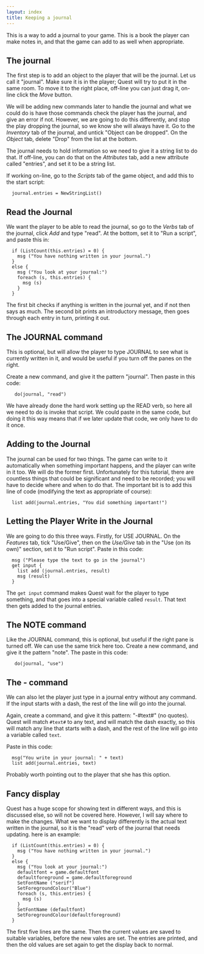 ```yaml
---
layout: index
title: Keeping a journal
---
```


This is a way to add a journal to your game. This is a book the player can make notes in, and that the game can add to as well when appropriate.


The journal
-----------

The first step is to add an object to the player that will be the journal. Let us call it "journal". Make sure it is in the player; Quest will try to put it in the same room. To move it to the right place, off-line you can just drag it, on-line click the _Move_ button.

We will be adding new commands later to handle the journal and what we could do is have those commands check the player has the journal, and give an error if not. However, we are going to do this differently, and stop the play dropping the journal, so we know she will always have it. Go to the _Inventory_ tab of the journal, and untick "Object can be dropped". On the _Object_ tab, delete "Drop" from the list at the bottom.

The journal needs to hold information so we need to give it a string list to do that. If off-line, you can do that on the _Attributes_ tab, add a new attribute called "entries", and set it to be a string list.

If working on-line, go to the _Scripts_ tab of the game object, and add this to the start script:
```
  journal.entries = NewStringList()
```

Read the Journal
----------------

We want the player to be able to read the journal, so go to the _Verbs_ tab of the journal, click _Add_ and type "read". At the bottom, set it to "Run a script", and paste this in:
```
  if (ListCount(this.entries) = 0) {
    msg ("You have nothing written in your journal.")
  }
  else {
    msg ("You look at your journal:")
    foreach (s, this.entries) {
      msg (s)
    }
  }
```
The first bit checks if anything is written in the journal yet, and if not then says as much. The second bit prints an introductory message, then goes through each entry in turn, printing it out.


The JOURNAL command
-------------------

This is optional, but will allow the player to type JOURNAL to see what is currently written in it, and would be useful if you turn off the panes on the right.

Create a new command, and give it the pattern "journal". Then paste in this code:
```
   do(journal, "read")
```
We have already done the hard work setting up the READ verb, so here all we need to do is invoke that script. We could paste in the same code, but doing it this way means that if we later update that code, we only have to do it once.


Adding to the Journal
---------------------

The journal can be used for two things. The game can write to it automatically when something important happens, and the player can write in it too. We will do the former first. Unfortunately for this tutorial, there are countless things that could be significant and need to be recorded; you will have to decide where and when to do that. The important bit is to add this line of code (modifying the text as appropriate of course):
```
  list add(journal.entries, "You did something important!")
```

Letting the Player Write in the Journal
---------------------------------------

We are going to do this three ways. Firstly, for USE JOURNAL. On the _Features_ tab, tick "Use/Give", then on the _Use/Give_ tab in the "Use (on its own)" section, set it to "Run script". Paste in this code:
```
  msg ("Please type the text to go in the journal")
  get input {
    list add (journal.entries, result)
    msg (result)
  }
```
The `get input` command makes Quest wait for the player to type something, and that goes into a special variable called `result`. That text then gets added to the journal entries.


The NOTE command
----------------

Like the JOURNAL command, this is optional, but useful if the right pane is turned off. We can use the same trick here too. Create a new command, and give it the pattern "note". The paste in this code:
```
   do(journal, "use")
```


The - command
-------------

We can also let the player just type in a journal entry without any command. If the input starts with a dash, the rest of the line will go into the journal.

Again, create a command, and give it this pattern: "-#text#" (no quotes). Quest will match `#text#` to any text, and will match the dash exactly, so this will match any line that starts with a dash, and the rest of the line will go into a variable called `text`.

Paste in this code:
```
  msg("You write in your journal: " + text)
  list add(journal.entries, text)
```
Probably worth pointing out to the player that she has this option.



Fancy display
-------------

Quest has a huge scope for showing text in different ways, and this is discussed else, so will not be covered here. However, I will say where to make the changes. What we want to display differently is the actual text written in the journal, so it is the "read" verb of the journal that needs updating. here is an example:
```
  if (ListCount(this.entries) = 0) {
    msg ("You have nothing written in your journal.")
  }
  else {
    msg ("You look at your journal:")
    defaultfont = game.defaultfont
    defaultforeground = game.defaultforeground
    SetFontName ("serif")
    SetForegroundColour("Blue")
    foreach (s, this.entries) {
      msg (s)
    }
    SetFontName (defaultfont)
    SetForegroundColour(defaultforeground)
  }
```
The first five lines are the same. Then the current values are saved to suitable variables, before the new vales are set. The entries are printed, and then the old values are set again to get the display back to normal.
